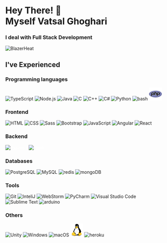 




# Hey There! 👋 <br/>Myself Vatsal Ghoghari
### I deal with Full Stack Development
<p align="left"> <img src="https://komarev.com/ghpvc/?username=BlazerHeat" alt="BlazerHeat" /></p>

## I've Experienced

### Programming languages
<div>
	<img height="40" src="https://user-images.githubusercontent.com/25181517/183890598-19a0ac2d-e88a-4005-a8df-1ee36782fde1.png" alt="TypeScript" title="TypeScript" />
	<img height="40" src="https://user-images.githubusercontent.com/25181517/183568594-85e280a7-0d7e-4d1a-9028-c8c2209e073c.png" alt="Node.js" title="Node.js" />
	<img height="40" src="https://user-images.githubusercontent.com/25181517/117201156-9a724800-adec-11eb-9a9d-3cd0f67da4bc.png" alt="Java" title="Java" />
	<img height="40" src="https://user-images.githubusercontent.com/25181517/192106070-46255bcf-65e6-4c6b-a296-bf8d0d8fb2a7.png" alt="C" title="C" />
	<img height="40" src="https://user-images.githubusercontent.com/25181517/192106073-90fffafe-3562-4ff9-a37e-c77a2da0ff58.png" alt="C++" title="C++" />
	<img height="40" src="https://user-images.githubusercontent.com/25181517/121405384-444d7300-c95d-11eb-959f-913020d3bf90.png" alt="C#" title="C#" />
	<img height="40" src="https://user-images.githubusercontent.com/25181517/183423507-c056a6f9-1ba8-4312-a350-19bcbc5a8697.png" alt="Python" title="Python" />
	<img height="40" src="https://user-images.githubusercontent.com/25181517/192158606-7c2ef6bd-6e04-47cf-b5bc-da2797cb5bda.png" alt="bash" title="bash" />
	<img height="40" src="https://raw.githubusercontent.com/devicons/devicon/master/icons/php/php-original.svg" alt="php" title="PHP" />
</div>

### Frontend
<div>
	<img height="40" src="https://user-images.githubusercontent.com/25181517/192158954-f88b5814-d510-4564-b285-dff7d6400dad.png" alt="HTML" title="HTML" />
	<img height="40" src="https://user-images.githubusercontent.com/25181517/183898674-75a4a1b1-f960-4ea9-abcb-637170a00a75.png" alt="CSS" title="CSS" />
	<img height="40" src="https://user-images.githubusercontent.com/25181517/192158956-48192682-23d5-4bfc-9dfb-6511ade346bc.png" alt="Sass" title="Sass" />
	<img height="40" src="https://user-images.githubusercontent.com/25181517/183898054-b3d693d4-dafb-4808-a509-bab54cf5de34.png" alt="Bootstrap" title="Bootstrap" />
	<img height="40" src="https://user-images.githubusercontent.com/25181517/117447155-6a868a00-af3d-11eb-9cfe-245df15c9f3f.png" alt="JavaScript" title="JavaScript" />
	<img height="40" src="https://user-images.githubusercontent.com/25181517/183890595-779a7e64-3f43-4634-bad2-eceef4e80268.png" alt="Angular" title="Angular" />
	<img height="40" src="https://user-images.githubusercontent.com/25181517/183897015-94a058a6-b86e-4e42-a37f-bf92061753e5.png" alt="React" title="React" />
</div>


### Backend
<div style="color: #ffff;">
	<img height="30" src="https://img.shields.io/badge/Express.js-404D59?style=for-the-badge" alt="Express" title="Express" />
	<img height="30" src="https://img.shields.io/badge/Flask-000000?style=for-the-badge&logo=flask&logoColor=white" alt="Flask" title="Flask" />
</div>

### Databases
<div>
	<img height="40" src="https://user-images.githubusercontent.com/24623425/36042969-f87531d4-0d8a-11e8-9dee-e87ab8c6a9e3.png" alt="PostgreSQL" title="PostgreSQL" />
	<img height="40" src="https://user-images.githubusercontent.com/25181517/183896128-ec99105a-ec1a-4d85-b08b-1aa1620b2046.png" alt="MySQL" title="MySQL" />
	<img height="40" src="https://user-images.githubusercontent.com/25181517/182884894-d3fa6ee0-f2b4-4960-9961-64740f533f2a.png" alt="redis" title="redis" />
	<img height="40" src="https://raw.githubusercontent.com/danielcranney/readme-generator/main/public/icons/skills/mongodb-colored.svg" alt="mongoDB" title="mongoDB" />
</div>

### Tools
<div>
	<img height="40" src="https://user-images.githubusercontent.com/25181517/192108372-f71d70ac-7ae6-4c0d-8395-51d8870c2ef0.png" alt="Git" title="Git" />
	<img height="40" src="https://cdn.icon-icons.com/icons2/1381/PNG/512/intellij_93550.png" alt="InteliJ" title="InteliJ" />
	<img height="40" src="https://cdn.icon-icons.com/icons2/3053/PNG/512/intellij_webstorm_macos_bigsur_icon_190053.png" alt="WebStorm" title="WebStorm" />
	<img height="40" src="https://cdn.icon-icons.com/icons2/3053/PNG/512/intellij_pycharm_macos_bigsur_icon_190055.png" alt="PyCharm" title="PyCharm" />
	<img height="40" src="https://user-images.githubusercontent.com/25181517/192108891-d86b6220-e232-423a-bf5f-90903e6887c3.png" alt="Visual Studio Code" title="Visual Studio Code" />
	<img height="40" src="https://user-images.githubusercontent.com/25181517/190887576-6653f877-8439-4521-82f3-403086ead892.png" alt="Sublime Text" title="Sublime Text" />
	<img src="https://cdn.worldvectorlogo.com/logos/arduino-1.svg" alt="arduino" width="40" height="40" title="Ardiuno"/>
</div>

### Others
<div>
	<img height="40" src="https://www.vectorlogo.zone/logos/unity3d/unity3d-icon.svg" alt="Unity" title="Unity" />
	<img height="40" src="https://user-images.githubusercontent.com/25181517/186884150-05e9ff6d-340e-4802-9533-2c3f02363ee3.png" alt="Windows" title="Windows" />
	<img height="40" src="https://www.pngitem.com/pimgs/m/59-590506_apple-logo-png-apple-white-icon-png-transparent.png" alt="macOS" title="macOS" />
	<img height="40" src="https://raw.githubusercontent.com/devicons/devicon/master/icons/linux/linux-original.svg" alt="Linux" title="Linux" />
	<img src="https://www.vectorlogo.zone/logos/heroku/heroku-icon.svg" alt="heroku" width="40" height="40" title="Heroku"/>
</div>
